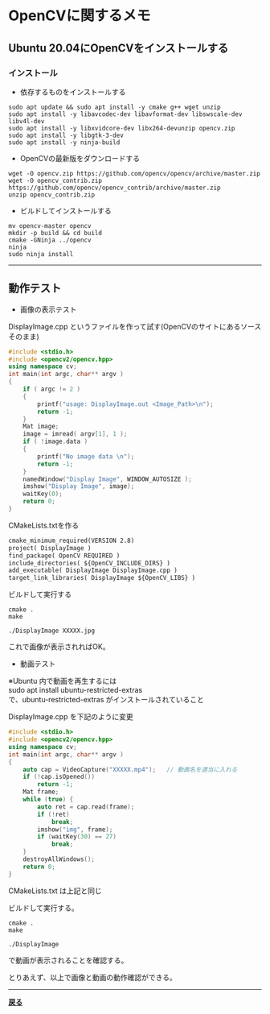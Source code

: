 # OpenCVに関するメモ

## Ubuntu 20.04にOpenCVをインストールする

### インストール

* 依存するものをインストールする

```shell
sudo apt update && sudo apt install -y cmake g++ wget unzip
sudo apt install -y libavcodec-dev libavformat-dev libswscale-dev libv4l-dev
sudo apt install -y libxvidcore-dev libx264-devunzip opencv.zip
sudo apt install -y libgtk-3-dev
sudo apt install -y ninja-build
```

* OpenCVの最新版をダウンロードする

```shell
wget -O opencv.zip https://github.com/opencv/opencv/archive/master.zip
wget -O opencv_contrib.zip https://github.com/opencv/opencv_contrib/archive/master.zip
unzip opencv_contrib.zip
```

* ビルドしてインストールする

```shell
mv opencv-master opencv
mkdir -p build && cd build
cmake -GNinja ../opencv
ninja
sudo ninja install
```

***

## 動作テスト

* 画像の表示テスト

DisplayImage.cpp というファイルを作って試す(OpenCVのサイトにあるソースそのまま)

```c++
#include <stdio.h>
#include <opencv2/opencv.hpp>
using namespace cv;
int main(int argc, char** argv )
{
    if ( argc != 2 )
    {
        printf("usage: DisplayImage.out <Image_Path>\n");
        return -1;
    }
    Mat image;
    image = imread( argv[1], 1 );
    if ( !image.data )
    {
        printf("No image data \n");
        return -1;
    }
    namedWindow("Display Image", WINDOW_AUTOSIZE );
    imshow("Display Image", image);
    waitKey(0);
    return 0;
}
```

CMakeLists.txtを作る

```txt
cmake_minimum_required(VERSION 2.8)
project( DisplayImage )
find_package( OpenCV REQUIRED )
include_directories( ${OpenCV_INCLUDE_DIRS} )
add_executable( DisplayImage DisplayImage.cpp )
target_link_libraries( DisplayImage ${OpenCV_LIBS} )
```

ビルドして実行する

```shell
cmake .
make

./DisplayImage XXXXX.jpg
```

これで画像が表示されればOK。

* 動画テスト

※Ubuntu 内で動画を再生するには  
sudo apt install ubuntu-restricted-extras  
で、ubuntu-restricted-extras がインストールされていること

DisplayImage.cpp を下記のように変更

```c++
#include <stdio.h>
#include <opencv2/opencv.hpp>
using namespace cv;
int main(int argc, char** argv )
{
    auto cap = VideoCapture("XXXXX.mp4");   // 動画名を適当に入れる
    if (!cap.isOpened())
        return -1;
    Mat frame;
    while (true) {
        auto ret = cap.read(frame);
        if (!ret)
            break;
        imshow("img", frame);
        if (waitKey(30) == 27)
            break;
    }
    destroyAllWindows();
    return 0;
}
```

CMakeLists.txt は上記と同じ

ビルドして実行する。

```shell
cmake .
make

./DisplayImage
```

で動画が表示されることを確認する。

とりあえず、以上で画像と動画の動作確認ができる。

***

**[戻る](../index.md)**
